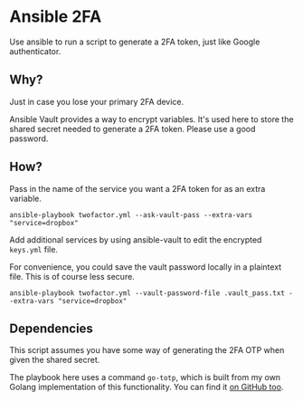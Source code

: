 # Ansible 2FA

Use ansible to run a script to generate a 2FA token, just like Google authenticator.

## Why?

Just in case you lose your primary 2FA device.

Ansible Vault provides a way to encrypt variables. It's used here to store
the shared secret needed to generate a 2FA token. Please use a good password.

## How?

Pass in the name of the service you want a 2FA token for as an extra variable.

`ansible-playbook twofactor.yml --ask-vault-pass --extra-vars "service=dropbox"`

Add additional services by using ansible-vault to edit the encrypted `keys.yml` file.

For convenience, you could save the vault password locally in a plaintext file.
This is of course less secure.

`ansible-playbook twofactor.yml --vault-password-file .vault_pass.txt --extra-vars "service=dropbox"`

## Dependencies

This script assumes you have some way of generating the 2FA OTP when given the shared
secret.

The playbook here uses a command `go-totp`, which is built from my own Golang implementation
of this functionality. You can find it [on GitHub too](https://github.com/fonglh/go-totp).
